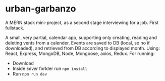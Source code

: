 # urban-garbanzo
A MERN stack mini-project, as a second stage interviewing for a job. First fullstack.


A small, very partial, calendar app, supporting only creating, reading and deleting vents from a calender.
Events are saved to DB (local, so no if downloaded), and retrieved from DB according to displayed month.
Using: React, Express, MongoDB, Node, Mongoose, axios, Redux.
For running:
- Download
- Inside _sever_ forlder run `npm install`
- Run `npm run dev`
